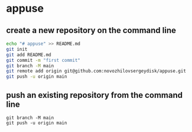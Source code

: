 # appuse

## create a new repository on the command line
```bash
echo "# appuse" >> README.md
git init
git add README.md
git commit -m "first commit"
git branch -M main
git remote add origin git@github.com:novozhilovsergeydisk/appuse.git
git push -u origin main
```
## push an existing repository from the command line
```git remote add origin git@github.com:novozhilovsergeydisk/appuse.git
git branch -M main
git push -u origin main
```

